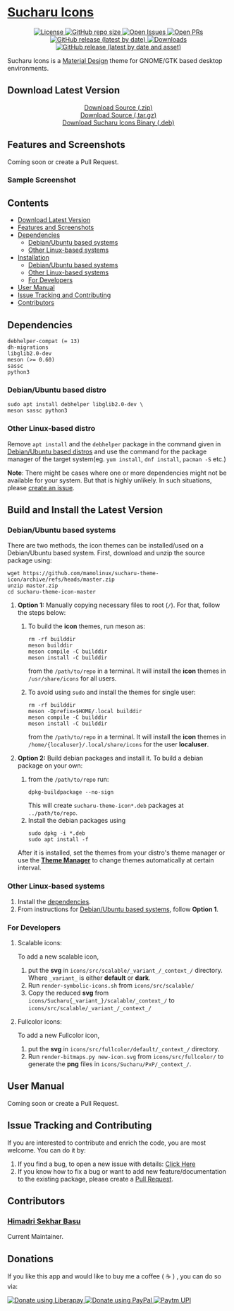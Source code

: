 # [Sucharu Icons](https://hsbasu.github.io/sucharu-theme-icon)

<!-- <p align="center">
	<img src="#?sanitize=true" height="128" alt="Logo">
</p> -->

<p align="center">
	<a href="https://github.com/mamolinux/sucharu-theme-icon/blob/master/LICENSE">
		<img src="https://img.shields.io/github/license/mamolinux/sucharu-theme-icon?label=License" alt="License">
	</a>
	<a href="#">
		<img src="https://img.shields.io/github/repo-size/mamolinux/sucharu-theme-icon?label=Repo%20size" alt="GitHub repo size">
	</a>
	<a href="https://github.com/mamolinux/sucharu-theme-icon/issues" target="_blank">
		<img src="https://img.shields.io/github/issues/mamolinux/sucharu-theme-icon?label=Issues" alt="Open Issues">
	</a>
	<a href="https://github.com/mamolinux/sucharu-theme-icon/pulls" target="_blank">
		<img src="https://img.shields.io/github/issues-pr/mamolinux/sucharu-theme-icon?label=PR" alt="Open PRs">
	</a>
	<a href="https://github.com/mamolinux/sucharu-theme-icon/releases/latest">
		<img src="https://img.shields.io/github/v/release/mamolinux/sucharu-theme-icon?label=Latest%20Stable%20Release" alt="GitHub release (latest by date)">
	</a>
	<a href="#download-latest-version">
		<img src="https://img.shields.io/github/downloads/mamolinux/sucharu-theme-icon/total?label=Downloads" alt="Downloads">
	</a>
	<a href="https://github.com/mamolinux/sucharu-theme-icon/releases/download/0.1.1/sucharu-theme-icon_0.1.1_all.deb">
		<img src="https://img.shields.io/github/downloads/mamolinux/sucharu-theme-icon/0.1.1/sucharu-theme-icon_0.1.1_all.deb?color=blue&label=Downloads%40Latest%20Binary" alt="GitHub release (latest by date and asset)">
	</a>
</p>

Sucharu Icons is a [Material Design](https://material.io) theme for GNOME/GTK based desktop environments.

## Download Latest Version

<p align="center">
	<a href="https://github.com/mamolinux/sucharu-theme-icon/zipball/master">Download Source (.zip)</a></br>
	<a href="https://github.com/mamolinux/sucharu-theme-icon/tarball/master">Download Source (.tar.gz)</a></br>
	<a href="https://github.com/mamolinux/sucharu/releases/download/0.1.1/sucharu-theme-icon_0.1.1_all.deb">Download Sucharu Icons Binary (.deb)</a>
</p>

## Features and Screenshots
Coming soon or create a Pull Request.

### Sample Screenshot
<!-- <p align="center">
	<img src="https://github.com/mamolinux/sucharu-theme-icon/raw/gh-pages/screenshots/sample-screenshot.png" alt="Sample Screenshot">
</p> -->

## Contents
- [Download Latest Version](#download-latest-version)
- [Features and Screenshots](#features-and-screenshots)
- [Dependencies](#dependencies)
  - [Debian/Ubuntu based systems](#debianubuntu-based-distro)
  - [Other Linux-based systems](#other-linux-based-distro)
- [Installation](#build-and-install-the-latest-version)
  - [Debian/Ubuntu based systems](#debianubuntu-based-systems)
  - [Other Linux-based systems](#other-linux-based-systems)
  - [For Developers](#for-developers)
- [User Manual](#user-manual)
- [Issue Tracking and Contributing](#issue-tracking-and-contributing)
- [Contributors](#contributors)

## Dependencies
```
debhelper-compat (= 13)
dh-migrations
libglib2.0-dev
meson (>= 0.60)
sassc
python3
```
### Debian/Ubuntu based distro
```
sudo apt install debhelper libglib2.0-dev \
meson sassc python3
```
### Other Linux-based distro
Remove `apt install` and the `debhelper` package in the command given in [Debian/Ubuntu based distros](#debianubuntu-based-distro) and use the command for the package manager of the target system(eg. `yum install`, `dnf install`, `pacman -S` etc.)

**Note**: There might be cases where one or more dependencies might not be available for your system. But that is highly unlikely. In such situations, please [create an issue](#issue-tracking-and-contributing).

## Build and Install the Latest Version
### Debian/Ubuntu based systems
There are two methods, the icon themes can be installed/used on a Debian/Ubuntu based system. First, download and unzip the source package using:
```
wget https://github.com/mamolinux/sucharu-theme-icon/archive/refs/heads/master.zip
unzip master.zip
cd sucharu-theme-icon-master
```

1. **Option 1:** Manually copying necessary files to root (`/`). For that, follow the steps below:
	1. To build the **icon** themes, run meson as:
		```
		rm -rf builddir
		meson builddir
		meson compile -C builddir
		meson install -C builddir
		```
		from the `/path/to/repo` in a terminal. It will install the **icon** themes in `/usr/share/icons` for all users.

	2. To avoid using `sudo` and install the themes for single user:
		```
		rm -rf builddir
		meson -Dprefix=$HOME/.local builddir
		meson compile -C builddir
		meson install -C builddir
		```
		from the `/path/to/repo` in a terminal. It will install the **icon** themes in `/home/{localuser}/.local/share/icons` for the user **localuser**.

2. **Option 2:** Build debian packages and install it. To build a debian package on your own:
	1. from the `/path/to/repo` run:
		```
		dpkg-buildpackage --no-sign
		```
		This will create `sucharu-theme-icon*.deb` packages at `../path/to/repo`.
	2. Install the debian packages using
		```
		sudo dpkg -i *.deb
		sudo apt install -f
		```
	After it is installed, set the themes from your distro's theme manager or use the [**Theme Manager**](https://hsbasu.github.io/theme-manager) to change themes automatically at certain interval.

### Other Linux-based systems
1. Install the [dependencies](#other-linux-based-distro).
2. From instructions for [Debian/Ubuntu based systems](#debianubuntu-based-systems), follow **Option 1**.

### For Developers
1. Scalable icons:
	
	To add a new scalable icon,
	1. put the **svg** in `icons/src/scalable/_variant_/_context_/` directory. Where `_variant_` is either **default** or **dark**.
	2. Run `render-symbolic-icons.sh` from `icons/src/scalable/`
	3. Copy the reduced **svg** from `icons/Sucharu{_variant_}/scalable/_context_/` to `icons/src/scalable/_variant_/_context_/`
	
2. Fullcolor icons:
	
	To add a new Fullcolor icon,
	1. put the **svg** in `icons/src/fullcolor/default/_context_/` directory.
	2. Run `render-bitmaps.py new-icon.svg` from `icons/src/fullcolor/` to generate the **png** files in `icons/Sucharu/PxP/_context_/`.

## User Manual
Coming soon or create a Pull Request.

## Issue Tracking and Contributing
If you are interested to contribute and enrich the code, you are most welcome. You can do it by:
1. If you find a bug, to open a new issue with details: [Click Here](https://github.com/mamolinux/sucharu-theme-icon/issues)
2. If you know how to fix a bug or want to add new feature/documentation to the existing package, please create a [Pull Request](https://github.com/mamolinux/sucharu-theme-icon/compare).

## Contributors

### [Himadri Sekhar Basu](https://hsbasu.github.io)
Current Maintainer.

## Donations
If you like this app and would like to buy me a coffee ( &#9749; ) , you can do so via:

<a href="https://liberapay.com/hsbasu/donate" target="_blank">
	<img src="https://liberapay.com/assets/widgets/donate.svg" alt="Donate using Liberapay">
</a>
<a href="https://paypal.me/hsbasu" target="_blank">
	<img src="https://www.paypalobjects.com/webstatic/i/logo/rebrand/ppcom.svg" alt="Donate using PayPal">
</a>
<a href="https://hsbasu.github.io/images/upi-qr.jpg" target="_blank">
	<img src ="https://hsbasu.github.io/styles/icons/logo/svg/upi-logo.svg" alt="Paytm UPI">
</a>
